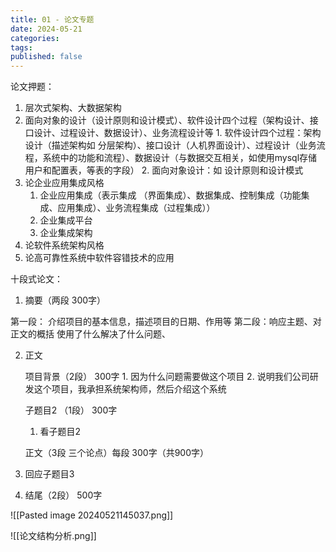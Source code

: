 ```yaml
---
title: 01 - 论文专题
date: 2024-05-21
categories: 
tags: 
published: false
---
```

论文押题：
1. 层次式架构、大数据架构
2. 面向对象的设计（设计原则和设计模式）、软件设计四个过程（架构设计、接口设计、过程设计、数据设计）、业务流程设计等
		1. 软件设计四个过程：架构设计（描述架构如 分层架构）、接口设计（人机界面设计）、过程设计（业务流程，系统中的功能和流程）、数据设计（与数据交互相关，如使用mysql存储用户和配置表，等表的字段）
		2. 面向对象设计：如 设计原则和设计模式
3. 论企业应用集成风格
	1. 企业应用集成（表示集成 （界面集成）、数据集成、控制集成（功能集成、应用集成）、业务流程集成（过程集成））
	3. 企业集成平台
	4. 企业集成架构
4. 论软件系统架构风格
5. 论高可靠性系统中软件容错技术的应用




十段式论文：
1. 摘要（两段  300字）

第一段： 介绍项目的基本信息，描述项目的日期、作用等
第二段：响应主题、对正文的概括
	使用了什么解决了什么问题、


2. 正文
	
	项目背景（2段）  300字
		1. 因为什么问题需要做这个项目
		2. 说明我们公司研发这个项目，我承担系统架构师，然后介绍这个系统

	子题目2 （1段）   300字
	1. 看子题目2 

	正文（3段  三个论点）每段 300字（共900字）
1. 回应子题目3


3. 结尾（2段）  500字





![[Pasted image 20240521145037.png]]

![[论文结构分析.png]]